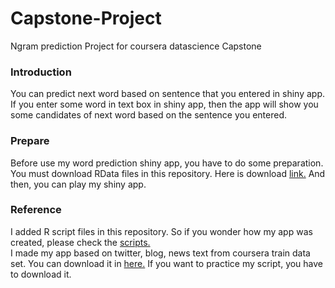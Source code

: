 # Capstone-Project
Ngram prediction Project for coursera datascience Capstone

### Introduction
You can predict next word based on sentence that you entered in shiny app.  
If you enter some word in text box in shiny app, then the app will show you some candidates of next word based on the sentence you entered.

### Prepare
Before use my word prediction shiny app, you have to do some preparation.  
You must download RData files in this repository. Here is download [link.](https://github.com/hbkim1293/Capstone-Project/raw/master/BaseData.zip)
And then, you can play my shiny app.

### Reference
I added R script files in this repository. So if you wonder how my app was created, please check the [scripts.](https://github.com/hbkim1293/Capstone-Project/raw/master/Script.zip)  
I made my app based on twitter, blog, news text from coursera train data set. You can download it in [here.](https://d396qusza40orc.cloudfront.net/dsscapstone/dataset/Coursera-SwiftKey.zip)
If you want to practice my script, you have to download it.
